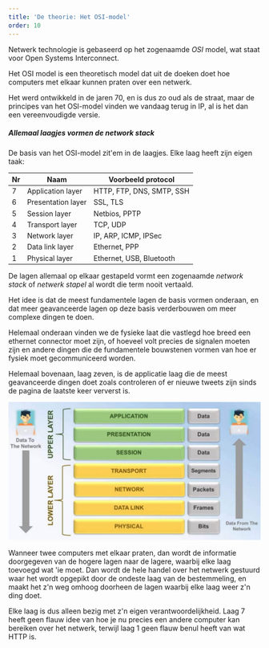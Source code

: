 ```yaml
---
title: 'De theorie: Het OSI-model'
order: 10
---
```


Netwerk technologie is gebaseerd op het zogenaamde _OSI_ model,
wat staat voor Open Systems Interconnect.

Het OSI model is een theoretisch model dat uit de doeken
doet hoe computers met elkaar kunnen praten over een netwerk.

Het werd ontwikkeld in de jaren 70, en is dus zo oud als de straat, 
maar de principes van het OSI-model vinden we vandaag terug in IP,
al is het dan een vereenvoudigde versie.

##### Allemaal laagjes vormen de network stack

De basis van het OSI-model zit'em in de laagjes.
Elke laag heeft zijn eigen taak:

| Nr | Naam | Voorbeeld protocol |
| -- | ---- | ------------------ |
|  7 | Application layer | HTTP, FTP, DNS, SMTP, SSH |
|  6 | Presentation layer | SSL, TLS |
|  5 | Session layer | Netbios, PPTP |
|  4 | Transport layer | TCP, UDP |
|  3 | Network layer | IP, ARP, ICMP, IPSec |
|  2 | Data link layer | Ethernet, PPP |
|  1 | Physical layer | Ethernet, USB, Bluetooth |

De lagen allemaal op elkaar gestapeld vormt een zogenaamde _network stack_
of _netwerk stapel_ al wordt die term nooit vertaald.

Het idee is dat de meest fundamentele lagen de basis vormen onderaan,
en dat meer geavanceerde lagen op deze basis verderbouwen om meer 
complexe dingen te doen.

Helemaal onderaan vinden we de fysieke laat die vastlegd hoe breed een ethernet
connector moet zijn, of hoeveel volt precies de signalen moeten zijn en andere
dingen die de fundamentele bouwstenen vormen van hoe er fysiek moet gecommuniceerd worden.

Helemaal bovenaan, laag zeven, is de applicatie laag die de meest geavanceerde dingen doet
zoals controleren of er nieuwe tweets zijn sinds de pagina de laatste keer ververst is.

![Een schematisch voorbeeld van communicatie tussen twee computers met het OSI model.jpg](osi-model.jpg)

Wanneer twee computers met elkaar praten, dan wordt de informatie doorgegeven van de hogere
lagen naar de lagere, waarbij elke laag toevoegd wat 'ie moet.
Dan wordt de hele handel over het netwerk gestuurd waar het wordt opgepikt door de ondeste laag
van de bestemmeling, en maakt het z'n weg omhoog doorheen de lagen waarbij elke laag weer z'n ding doet.

Elke laag is dus alleen bezig met z'n eigen verantwoordelijkheid. Laag 7 heeft geen flauw idee van
hoe je nu precies een andere computer kan bereiken over het netwerk, terwijl laag 1 geen flauw benul
heeft van wat HTTP is.

